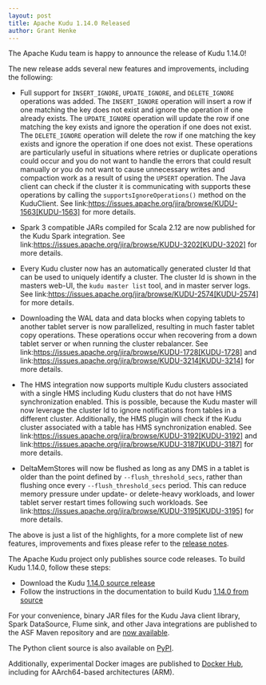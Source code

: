 ```yaml
---
layout: post
title: Apache Kudu 1.14.0 Released
author: Grant Henke
---
```


The Apache Kudu team is happy to announce the release of Kudu 1.14.0!

The new release adds several new features and improvements, including the
following:

<!--more-->

- Full support for `INSERT_IGNORE`, `UPDATE_IGNORE`, and `DELETE_IGNORE` operations
  was added. The `INSERT_IGNORE` operation will insert a row if one matching the key
  does not exist and ignore the operation if one already exists. The `UPDATE_IGNORE`
  operation will update the row if one matching the key exists and ignore the operation
  if one does not exist. The `DELETE_IGNORE` operation will delete the row if one matching
  the key exists and ignore the operation if one does not exist. These operations are
  particularly useful in situations where retries or duplicate operations could occur and
  you do not want to handle the errors that could result manually or you do not want to cause
  unnecessary writes and compaction work as a result of using the `UPSERT` operation.
  The Java client can check if the cluster it is communicating with supports these operations
  by calling the `supportsIgnoreOperations()` method on the KuduClient. See
  link:https://issues.apache.org/jira/browse/KUDU-1563[KUDU-1563] for more details.

- Spark 3 compatible JARs compiled for Scala 2.12 are now published for the Kudu Spark integration.
  See link:https://issues.apache.org/jira/browse/KUDU-3202[KUDU-3202] for more details.

- Every Kudu cluster now has an automatically generated cluster Id that can be used to uniquely
  identify a cluster. The cluster Id is shown in the masters web-UI, the `kudu master list` tool,
  and in master server logs. See link:https://issues.apache.org/jira/browse/KUDU-2574[KUDU-2574]
  for more details.

- Downloading the WAL data and data blocks when copying tablets to another tablet server is now
  parallelized, resulting in much faster tablet copy operations. These operations occur when
  recovering from a down tablet server or when running the cluster rebalancer. See
  link:https://issues.apache.org/jira/browse/KUDU-1728[KUDU-1728] and
  link:https://issues.apache.org/jira/browse/KUDU-3214[KUDU-3214] for more details.

- The HMS integration now supports multiple Kudu clusters associated with a single HMS
  including Kudu clusters that do not have HMS synchronization enabled. This is possible,
  because the Kudu master will now leverage the cluster Id to ignore notifications from
  tables in a different cluster. Additionally, the HMS plugin will check if the Kudu cluster
  associated with a table has HMS synchronization enabled.
  See link:https://issues.apache.org/jira/browse/KUDU-3192[KUDU-3192] and
  link:https://issues.apache.org/jira/browse/KUDU-3187[KUDU-3187] for more details.

- DeltaMemStores will now be flushed as long as any DMS in a tablet is older than the point
  defined by `--flush_threshold_secs`, rather than flushing once every `--flush_threshold_secs`
  period. This can reduce memory pressure under update- or delete-heavy workloads, and lower tablet
  server restart times following such workloads. See
  link:https://issues.apache.org/jira/browse/KUDU-3195[KUDU-3195] for more details.

The above is just a list of the highlights, for a more complete list of new
features, improvements and fixes please refer to the [release
notes](/releases/1.14.0/docs/release_notes.html).

The Apache Kudu project only publishes source code releases. To build Kudu
1.14.0, follow these steps:

- Download the Kudu [1.14.0 source release](/releases/1.14.0)
- Follow the instructions in the documentation to build Kudu [1.14.0 from
  source](/releases/1.14.0/docs/installation.html#build_from_source)

For your convenience, binary JAR files for the Kudu Java client library, Spark
DataSource, Flume sink, and other Java integrations are published to the ASF
Maven repository and are [now
available](https://search.maven.org/search?q=g:org.apache.kudu%20AND%20v:1.14.0).

The Python client source is also available on
[PyPI](https://pypi.org/project/kudu-python/).

Additionally, experimental Docker images are published to
[Docker Hub](https://hub.docker.com/r/apache/kudu), including for AArch64-based
architectures (ARM).
